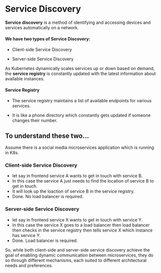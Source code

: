 # Service Discovery

**Service discovery** is a method of identifying and accessing devices and services automatically on a network.

#### We have two types of Service Discovery:

- Client-side Service Discovery

- Server-side Service Discovery

As Kubernetes dynamically scales services up or down based on demand, the **service registry** is constantly updated with the latest information about available instances.

#### Service Registry

- The service registry maintains a list of available endpoints for various services.

- It is like a phone directory which constantly gets updated if someone changes their number.

## To understand these two...

Assume there is a social media microservices application which is running in K8s.

### Client-side Service Discovery

- let say in frontend service A wants to get in touch with service B.
- In this case the service A just needs to find the location of service B to get in touch.
- It will look up the loaction of service B in the service registry.
- Done. No load balancer is required.

### Server-side Service Discovery

- let say in frontend service X wants to get in touch with service Y.
- In this case the service X goes to a load balancer then load balancer then checks in the service registry then tells service X which instance has service Y.
- Done. Load balancer is required.

So, while both client-side and server-side service discovery achieve the goal of enabling dynamic communication between microservices, they do so through different mechanisms, each suited to different architectural needs and preferences.
